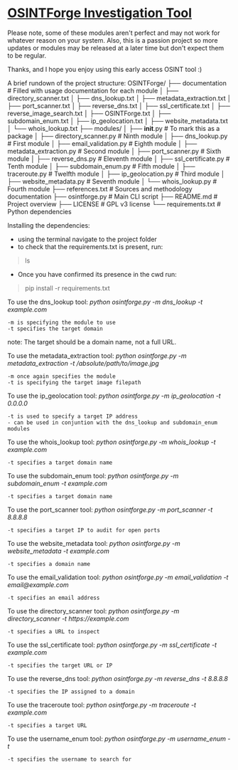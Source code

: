 <h1><b><u>OSINTForge Investigation Tool</u></b></h1>

Please note, some of these modules aren't perfect and may not work for whatever reason on your system. Also, this is a 
passion project so more updates or modules may be released at a later time but don't expect them to be regular. 

Thanks, and I hope you enjoy using this early access OSINT tool :)

A brief rundown of the project structure:
OSINTForge/
├── documentation            # Filled with usage documentation for each module 
│   ├── directory_scanner.txt
│   ├── dns_lookup.txt
│   ├── metadata_extraction.txt
│   ├── port_scanner.txt
│   ├── reverse_dns.txt
│   ├── ssl_certificate.txt
│   ├── reverse_image_search.txt
│   ├── OSINTForge.txt
│   ├── subdomain_enum.txt
│   ├── ip_geolocation.txt
│   ├── website_metadata.txt
│   └── whois_lookup.txt
├── modules/
│   ├── __init__.py          # To mark this as a package
│   ├── directory_scanner.py # Ninth module
│   ├── dns_lookup.py        # First module
│   ├── email_validation.py  # Eighth module
│   ├── metadata_extraction.py # Second module
│   ├── port_scanner.py      # Sixth module
│   ├── reverse_dns.py       # Eleventh module
│   ├── ssl_certificate.py   # Tenth module
│   ├── subdomain_enum.py    # Fifth module
│   ├── traceroute.py        # Twelfth module
│   ├── ip_geolocation.py    # Third module
│   ├── website_metadata.py  # Seventh module
│   └── whois_lookup.py      # Fourth module
├── references.txt           # Sources and methodology documentation
├── osintforge.py            # Main CLI script
├── README.md                # Project overview
├── LICENSE                  # GPL v3 license
└── requirements.txt         # Python dependencies

Installing the dependencies:
- using the terminal navigate to the project folder
- to check that the requirements.txt is present, run: 
>ls 
- Once you have confirmed its presence in the cwd run:
>pip install -r requirements.txt


To use the dns_lookup tool:
_python osintforge.py -m dns_lookup -t example.com_

    -m is specifying the module to use
    -t specifies the target domain

note: The target should be a domain name, not a full URL.


To use the metadata_extraction tool:
_python osintforge.py -m metadata_extraction -t /absolute/path/to/image.jpg_

    -m once again specifies the module
    -t is specifying the target image filepath


To use the ip_geolocation tool:
_python osintforge.py -m ip_geolocation -t 0.0.0.0_

    -t is used to specify a target IP address
    - can be used in conjuntion with the dns_lookup and subdomain_enum modules


To use the whois_lookup tool:
_python osintforge.py -m whois_lookup -t example.com_

    -t specifies a target domain name


To use the subdomain_enum tool:
_python osintforge.py -m subdomain_enum -t example.com_

    -t specifies a target domain name

To use the port_scanner tool:
_python osintforge.py -m port_scanner -t 8.8.8.8_

    -t specifies a target IP to audit for open ports

To use the website_metadata tool:
_python osintforge.py -m website_metadata -t example.com_

    -t specifies a domain name

To use the email_validation tool:
_python osintforge.py -m email_validation -t email@example.com_

    -t specifies an email address

To use the directory_scanner tool:
_python osintforge.py -m directory_scanner -t https://example.com_

    -t specifies a URL to inspect

To use the ssl_certificate tool:
_python osintforge.py -m ssl_certificate -t example.com_

    -t specifies the target URL or IP

To use the reverse_dns tool:
_python osintforge.py -m reverse_dns -t 8.8.8.8_

    -t specifies the IP assigned to a domain

To use the traceroute tool:
_python osintforge.py -m traceroute -t example.com_

    -t specifies a target URL

To use the username_enum tool:
_python osintforge.py -m username_enum -t <username>_

	-t specifies the username to search for